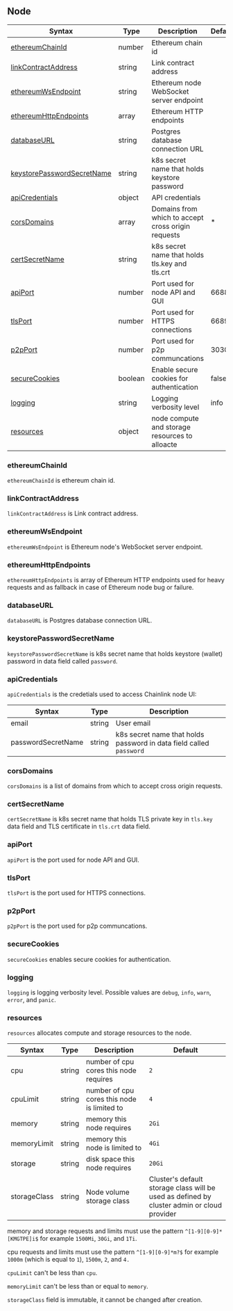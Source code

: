 ## Node

| Syntax                                                    | Type    | Description                                        | Default |
| --------------------------------------------------------- | ------- | -------------------------------------------------- | ------- |
| [ethereumChainId](#ethereumchainid)                       | number  | Ethereum chain id                                  |         |
| [linkContractAddress](#linkcontractaddress)               | string  | Link contract address                              |         |
| [ethereumWsEndpoint](#ethereumwsendpoint)                 | string  | Ethereum node WebSocket server endpoint            |         |
| [ethereumHttpEndpoints](#ethereumhttpendpoints)           | array   | Ethereum HTTP endpoints                            |         |
| [databaseURL](#databaseurl)                               | string  | Postgres database connection URL                   |         |
| [keystorePasswordSecretName](#keystorepasswordsecretname) | string  | k8s secret name that holds keystore password       |         |
| [apiCredentials](#apicredentials)                         | object  | API credentials                                    |         |
| [corsDomains](#corsdomains)                               | array   | Domains from which to accept cross origin requests | *       |
| [certSecretName](#certsecretname)                         | string  | k8s secret name that holds tls.key and tls.crt     |         |
| [apiPort](#apiport)                                       | number  | Port used for node API and GUI                     | 6688    |
| [tlsPort](#tlsport)                                       | number  | Port used for HTTPS connections                    | 6689    |
| [p2pPort](#p2pport)                                       | number  | Port used for p2p communcations                    | 30303   |
| [secureCookies](#securecookies)                           | boolean | Enable secure cookies for authentication           | false   |
| [logging](#logging)                                       | string  | Logging verbosity level                            | info    |
| [resources](#resources)                                   | object  | node compute and storage resources to alloacte     |         |

### ethereumChainId

`ethereumChainId` is ethereum chain id.

### linkContractAddress

`linkContractAddress` is Link contract address.

### ethereumWsEndpoint

`ethereumWsEndpoint` is Ethereum node's WebSocket server endpoint.

### ethereumHttpEndpoints

`ethereumHttpEndpoints` is array of Ethereum HTTP endpoints used for heavy requests and as fallback in case of Ethereum node bug or failure.


### databaseURL

`databaseURL` is Postgres database connection URL.

### keystorePasswordSecretName

`keystorePasswordSecretName` is k8s secret name that holds keystore (wallet) password in data field called `password`.

### apiCredentials

`apiCredentials` is the credetials used to access Chainlink node UI:

| Syntax             | Type   | Description                                                         |
| ------------------ | ------ | ------------------------------------------------------------------- |
| email              | string | User email                                                          |
| passwordSecretName | string | k8s secret name that holds password in data field called `password` |

### corsDomains

`corsDomains` is a list of domains from which to accept cross origin requests.

### certSecretName

`certSecretName` is k8s secret name that holds TLS private key in `tls.key` data field and TLS certificate in `tls.crt` data field.

### apiPort

`apiPort` is the port used for node API and GUI.

### tlsPort

`tlsPort` is the port used for HTTPS connections.

### p2pPort

`p2pPort` is the port used for p2p communcations.

### secureCookies

`secureCookies` enables secure cookies for authentication.

### logging

`logging` is logging verbosity level. Possible values are `debug`, `info`, `warn`, `error`, and `panic`.

### resources

`resources` allocates compute and storage resources to the node.

| Syntax       | Type   | Description                                 | Default                                                                                    |
| ------------ | ------ | ------------------------------------------- | ------------------------------------------------------------------------------------------ |
| cpu          | string | number of cpu cores this node requires      | `2`                                                                                        |
| cpuLimit     | string | number of cpu cores this node is limited to | `4`                                                                                        |
| memory       | string | memory this node requires                   | `2Gi`                                                                                      |
| memoryLimit  | string | memory this node is limited to              | `4Gi`                                                                                      |
| storage      | string | disk space this node requires               | `20Gi`                                                                                     |
| storageClass | string | Node volume storage class                   | Cluster's default storage class will be used as defined by cluster admin or cloud provider |

memory and storage requests and limits must use the pattern `^[1-9][0-9]*[KMGTPE]i$` for example `1500Mi`, `30Gi`, and `1Ti`.

cpu requests and limits must use the pattern `^[1-9][0-9]*m?$` for example `1000m` (which is equal to `1`), `1500m`, `2`, and `4.`

`cpuLimit` can't be less than `cpu`.

`memoryLimit` can't be less than or equal to `memory`.

`storageClass` field is immutable, it cannot be changed after creation.
